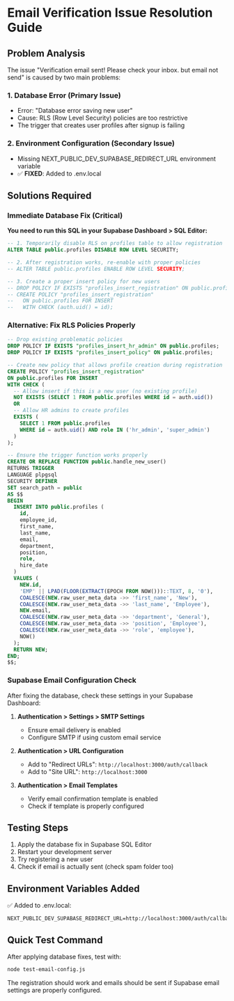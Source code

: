 # Email Verification Issue Resolution Guide

## Problem Analysis
The issue "Verification email sent! Please check your inbox. but email not send" is caused by two main problems:

### 1. Database Error (Primary Issue)
- Error: "Database error saving new user"
- Cause: RLS (Row Level Security) policies are too restrictive
- The trigger that creates user profiles after signup is failing

### 2. Environment Configuration (Secondary Issue)
- Missing NEXT_PUBLIC_DEV_SUPABASE_REDIRECT_URL environment variable
- ✅ **FIXED**: Added to .env.local

## Solutions Required

### Immediate Database Fix (Critical)
**You need to run this SQL in your Supabase Dashboard > SQL Editor:**

```sql
-- 1. Temporarily disable RLS on profiles table to allow registration
ALTER TABLE public.profiles DISABLE ROW LEVEL SECURITY;

-- 2. After registration works, re-enable with proper policies
-- ALTER TABLE public.profiles ENABLE ROW LEVEL SECURITY;

-- 3. Create a proper insert policy for new users
-- DROP POLICY IF EXISTS "profiles_insert_registration" ON public.profiles;
-- CREATE POLICY "profiles_insert_registration"
--   ON public.profiles FOR INSERT
--   WITH CHECK (auth.uid() = id);
```

### Alternative: Fix RLS Policies Properly
```sql
-- Drop existing problematic policies
DROP POLICY IF EXISTS "profiles_insert_hr_admin" ON public.profiles;
DROP POLICY IF EXISTS "profiles_insert_policy" ON public.profiles;

-- Create new policy that allows profile creation during registration
CREATE POLICY "profiles_insert_registration"
ON public.profiles FOR INSERT
WITH CHECK (
  -- Allow insert if this is a new user (no existing profile)
  NOT EXISTS (SELECT 1 FROM public.profiles WHERE id = auth.uid())
  OR
  -- Allow HR admins to create profiles
  EXISTS (
    SELECT 1 FROM public.profiles 
    WHERE id = auth.uid() AND role IN ('hr_admin', 'super_admin')
  )
);

-- Ensure the trigger function works properly
CREATE OR REPLACE FUNCTION public.handle_new_user()
RETURNS TRIGGER
LANGUAGE plpgsql
SECURITY DEFINER
SET search_path = public
AS $$
BEGIN
  INSERT INTO public.profiles (
    id, 
    employee_id, 
    first_name, 
    last_name, 
    email, 
    department, 
    position, 
    role, 
    hire_date
  )
  VALUES (
    NEW.id,
    'EMP' || LPAD(FLOOR(EXTRACT(EPOCH FROM NOW()))::TEXT, 8, '0'),
    COALESCE(NEW.raw_user_meta_data ->> 'first_name', 'New'),
    COALESCE(NEW.raw_user_meta_data ->> 'last_name', 'Employee'),
    NEW.email,
    COALESCE(NEW.raw_user_meta_data ->> 'department', 'General'),
    COALESCE(NEW.raw_user_meta_data ->> 'position', 'Employee'),
    COALESCE(NEW.raw_user_meta_data ->> 'role', 'employee'),
    NOW()
  );
  RETURN NEW;
END;
$$;
```

### Supabase Email Configuration Check
After fixing the database, check these settings in your Supabase Dashboard:

1. **Authentication > Settings > SMTP Settings**
   - Ensure email delivery is enabled
   - Configure SMTP if using custom email service

2. **Authentication > URL Configuration**
   - Add to "Redirect URLs": `http://localhost:3000/auth/callback`
   - Add to "Site URL": `http://localhost:3000`

3. **Authentication > Email Templates**
   - Verify email confirmation template is enabled
   - Check if template is properly configured

## Testing Steps
1. Apply the database fix in Supabase SQL Editor
2. Restart your development server
3. Try registering a new user
4. Check if email is actually sent (check spam folder too)

## Environment Variables Added
✅ Added to .env.local:
```
NEXT_PUBLIC_DEV_SUPABASE_REDIRECT_URL=http://localhost:3000/auth/callback
```

## Quick Test Command
After applying database fixes, test with:
```bash
node test-email-config.js
```

The registration should work and emails should be sent if Supabase email settings are properly configured.